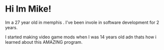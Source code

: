 # Hi Im Mike!
 
Im a 27 year  old in memphis . I've been invole in software development for 2 years.


I started making video  game mods when I was 14 years old  adn thats how i learned about this AMAZING program.
